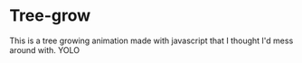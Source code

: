 # Tree-grow
This is a tree growing animation made with javascript that I thought I'd mess around with. YOLO
